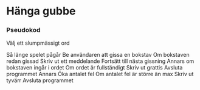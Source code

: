 # Hänga gubbe

### Pseudokod

Välj ett slumpmässigt ord

Så länge spelet pågår
    Be användaren att gissa en bokstav
    Om bokstaven redan gissad
        Skriv ut ett meddelande
        Fortsätt till nästa gissning
    Annars om bokstaven ingår i ordet
        Om ordet är fullständigt
            Skriv ut grattis
            Avsluta programmet
    Annars
        Öka antalet fel
        Om antalet fel är större än max
            Skriv ut tyvärr
            Avsluta programmet
